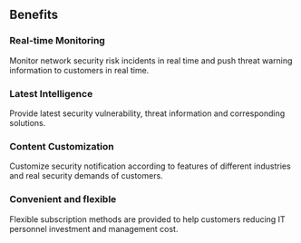 ## Benefits

### Real-time Monitoring

  Monitor network security risk incidents in real time and push threat warning information to customers in real time.

### Latest Intelligence

  Provide latest security vulnerability, threat information and corresponding solutions.

### Content Customization

  Customize security notification according to features of different industries and real security demands of customers.

### Convenient and flexible

  Flexible subscription methods are provided to help customers reducing IT personnel investment and management cost.
